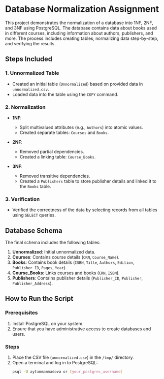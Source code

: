 # Database Normalization Assignment

This project demonstrates the normalization of a database into 1NF, 2NF, and 3NF using PostgreSQL. The database contains data about books used in different courses, including information about authors, publishers, and more. The process includes creating tables, normalizing data step-by-step, and verifying the results.

## Steps Included

### 1. Unnormalized Table
- Created an initial table (`Unnormalized`) based on provided data in `unnormalized.csv`.
- Loaded data into the table using the `COPY` command.

### 2. Normalization
- **1NF**:
  - Split multivalued attributes (e.g., `Authors`) into atomic values.
  - Created separate tables: `Courses` and `Books`.

- **2NF**:
  - Removed partial dependencies.
  - Created a linking table: `Course_Books`.

- **3NF**:
  - Removed transitive dependencies.
  - Created a `Publishers` table to store publisher details and linked it to the `Books` table.

### 3. Verification
- Verified the correctness of the data by selecting records from all tables using `SELECT` queries.

## Database Schema
The final schema includes the following tables:
1. **Unnormalized**: Initial unnormalized data.
2. **Courses**: Contains course details (`CRN`, `Course_Name`).
3. **Books**: Contains book details (`ISBN`, `Title`, `Authors`, `Edition`, `Publisher_ID`, `Pages`, `Year`).
4. **Course_Books**: Links courses and books (`CRN`, `ISBN`).
5. **Publishers**: Contains publisher details (`Publisher_ID`, `Publisher`, `Publisher_Address`).

## How to Run the Script

### Prerequisites
1. Install PostgreSQL on your system.
2. Ensure that you have administrative access to create databases and users.

### Steps
1. Place the CSV file (`unnormalized.csv`) in the `/tmp/` directory.
2. Open a terminal and log in to PostgreSQL:
   ```bash
   psql -U aytanmammadova or [your_postgres_username]

